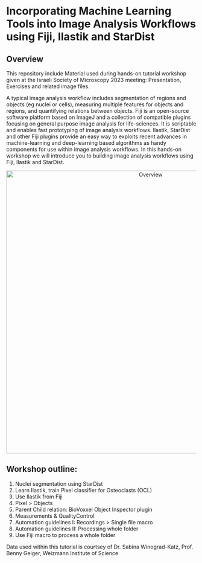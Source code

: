 # Incorporating Machine Learning Tools into Image Analysis Workflows using Fiji, Ilastik and StarDist  

## Overview

This repository include Material used during hands-on tutorial workshop given at the Israeli Society of Microscopy 2023 meeting: Presentation, Exercises and related image files. 

A typical image analysis workflow includes segmentation of regions and objects (eg nuclei or cells), measuring multiple features for objects and regions, and quantifying relations between objects. Fiji is an open-source software platform based on ImageJ and a collection of compatible plugins focusing on general purpose image analysis for life-sciences. It is scriptable and enables fast prototyping of image analysis workflows. Ilastik, StarDist and other Fiji plugins provide an easy way to exploits recent advances in machine-learning and deep-learning based algorithms as handy components for use within image analysis workflows. 
In this hands-on workshop we will introduce you to building image analysis workflows using Fiji, Ilastik and StarDist. 

<p align="center">
<img src="https://github.com/WIS-MICC-CellObservatory/Fiji-Ilastik-Stardist-Tutorial-OsteoWorkflow/WorkshopOverview.png" width="750" title="Overview">
	</p>

## Workshop outline:  

1. Nuclei segmentation using StarDist
2. Learn Ilastik, train Pixel classifier for Osteoclasts (OCL)
3. Use Ilastik from Fiji
4. Pixel > Objects  
5. Parent Child relation: BioVoxxel Object Inspector plugin
6. Measurements & QualityControl
7. Automation guidelines I:  Recordings > Single file macro
8. Automation guidelines II: Processing whole folder
9. Use Fiji macro to process a whole folder

Data used within this tutorial is courtsey of Dr. Sabina Winograd-Katz, Prof. Benny Geiger, Weizmann Institute of Science

 
  
